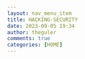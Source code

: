```yaml
---
layout: nav_menu_item
title: HACKING-SECURITY
date: 2023-09-05 19:34
author: theguler
comments: true
categories: [HOME]
---
```


